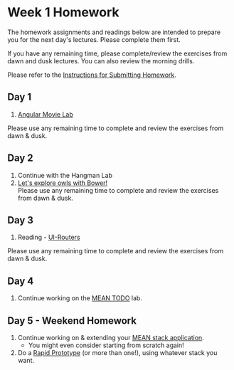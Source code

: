 # Week 1 Homework

The homework assignments and readings below are intended to prepare you for the next day's lectures. Please complete them first.

If you have any remaining time, please complete/review the exercises from dawn and dusk lectures. You can also review the morning drills.

Please refer to the [Instructions for Submitting Homework](/how-tos/homework-submission.md).


## Day 1

1. [Angular Movie Lab](https://github.com/sf-wdi-25/angular-movie-lab)

Please use any remaining time to complete and review the exercises from dawn & dusk.

## Day 2

1. Continue with the Hangman Lab
2. [Let's explore owls with Bower!](https://github.com/sf-wdi-25/bower-power-hour)  
Please use any remaining time to complete and review the exercises from dawn & dusk.

## Day 3

1. Reading - [UI-Routers](https://gist.github.com/justincastilla/eafe807081f07da2b55e)

Please use any remaining time to complete and review the exercises from dawn & dusk.

## Day 4

1. Continue working on the [MEAN TODO](https://github.com/sf-wdi-25/mean_todo) lab.

## Day 5 - Weekend Homework

1. Continue working on & extending your [MEAN stack application](https://github.com/sf-wdi-25/mean_todo).
    - You might even consider starting from scratch again!
1. Do a [Rapid Prototype](https://github.com/sf-wdi-25/rapid-prototype-weekend-lab) (or more than one!), using whatever stack you want.
